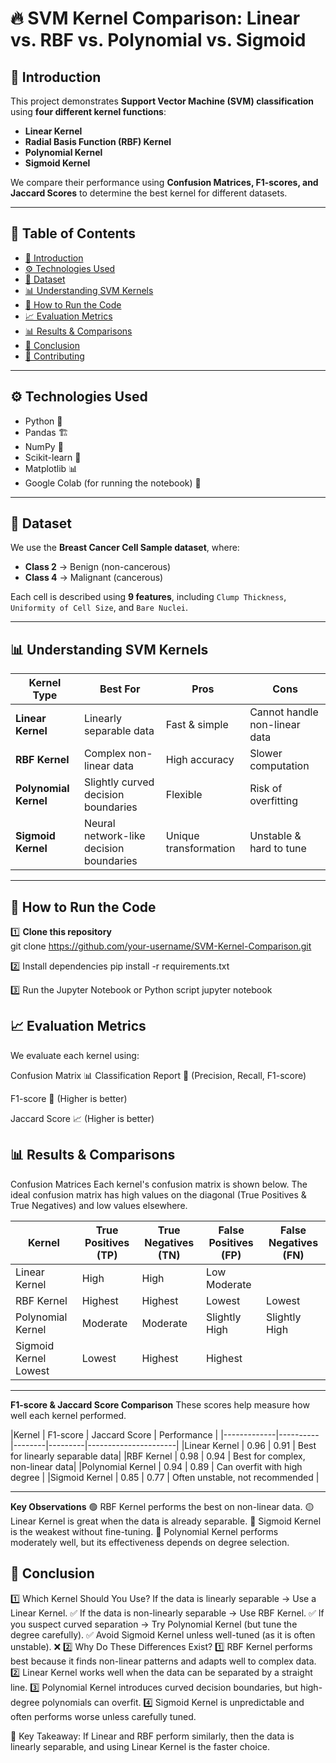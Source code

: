 # 🔥 SVM Kernel Comparison: Linear vs. RBF vs. Polynomial vs. Sigmoid

## 📌 Introduction
This project demonstrates **Support Vector Machine (SVM) classification** using **four different kernel functions**:
- **Linear Kernel**
- **Radial Basis Function (RBF) Kernel**
- **Polynomial Kernel**
- **Sigmoid Kernel**

We compare their performance using **Confusion Matrices, F1-scores, and Jaccard Scores** to determine the best kernel for different datasets.

---

## 📖 Table of Contents
- [📌 Introduction](#-introduction)
- [⚙️ Technologies Used](#️-technologies-used)
- [📂 Dataset](#-dataset)
- [📊 Understanding SVM Kernels](#-understanding-svm-kernels)
- [🚀 How to Run the Code](#-how-to-run-the-code)
- [📈 Evaluation Metrics](#-evaluation-metrics)
- [📊 Results & Comparisons](#-results--comparisons)
- [🎯 Conclusion](#-conclusion)
- [🤝 Contributing](#-contributing)

---

## ⚙️ Technologies Used
- Python 🐍
- Pandas 🏗
- NumPy 🔢
- Scikit-learn 🤖
- Matplotlib 📊
- Google Colab (for running the notebook) 📝

---

## 📂 Dataset
We use the **Breast Cancer Cell Sample dataset**, where:
- **Class 2** → Benign (non-cancerous)
- **Class 4** → Malignant (cancerous)

Each cell is described using **9 features**, including `Clump Thickness`, `Uniformity of Cell Size`, and `Bare Nuclei`.

---

## 📊 Understanding SVM Kernels
| Kernel Type  | Best For | Pros | Cons |
|-------------|----------|------|------|
| **Linear Kernel** | Linearly separable data | Fast & simple | Cannot handle non-linear data |
| **RBF Kernel** | Complex non-linear data | High accuracy | Slower computation |
| **Polynomial Kernel** | Slightly curved decision boundaries | Flexible | Risk of overfitting |
| **Sigmoid Kernel** | Neural network-like decision boundaries | Unique transformation | Unstable & hard to tune |

---

## 🚀 How to Run the Code
1️⃣ **Clone this repository**  
git clone https://github.com/your-username/SVM-Kernel-Comparison.git

2️⃣ Install dependencies
pip install -r requirements.txt

3️⃣ Run the Jupyter Notebook or Python script
jupyter notebook

## 📈 Evaluation Metrics
We evaluate each kernel using:

Confusion Matrix 📊
Classification Report 📄 (Precision, Recall, F1-score)

F1-score 🎯 (Higher is better)

Jaccard Score 📈 (Higher is better)
## 📊 Results & Comparisons
Confusion Matrices
Each kernel's confusion matrix is shown below. The ideal confusion matrix has high values on the diagonal (True Positives & True Negatives) and low values elsewhere.

| Kernel |	True Positives (TP)	| True Negatives (TN)	|  False Positives (FP)	| False Negatives (FN) |
|-------------|----------|--------|---------|---------|
| Linear Kernel |	High |	High |	Low	Moderate |
| RBF Kernel |	Highest	| Highest |	Lowest |	Lowest |
| Polynomial Kernel	| Moderate | Moderate |	Slightly High	| Slightly High |
| Sigmoid Kernel 	Lowest |	Lowest	| Highest |	Highest |

--- 

**F1-score & Jaccard Score Comparison**
These scores help measure how well each kernel performed.

|Kernel |	F1-score |	Jaccard Score |	Performance |
|-------------|----------|--------|---------|----------------------|
|Linear Kernel	| 0.96 |	0.91 |	Best for linearly separable data|
|RBF Kernel |	0.98 |	0.94 |	Best for complex, non-linear data|
|Polynomial Kernel |	0.94	| 0.89 |	Can overfit with high degree |
|Sigmoid Kernel	| 0.85 |	0.77 |	Often unstable, not recommended |

---

**Key Observations**
🟢 RBF Kernel performs the best on non-linear data.
🟡 Linear Kernel is great when the data is already separable.
🔴 Sigmoid Kernel is the weakest without fine-tuning.
📌 Polynomial Kernel performs moderately well, but its effectiveness depends on degree selection.
## 🎯 Conclusion
1️⃣ Which Kernel Should You Use?
If the data is linearly separable → Use a Linear Kernel. ✅
If the data is non-linearly separable → Use RBF Kernel. ✅
If you suspect curved separation → Try Polynomial Kernel (but tune the degree carefully). ✅
Avoid Sigmoid Kernel unless well-tuned (as it is often unstable). ❌
2️⃣ Why Do These Differences Exist?
1️⃣ RBF Kernel performs best because it finds non-linear patterns and adapts well to complex data.
2️⃣ Linear Kernel works well when the data can be separated by a straight line.
3️⃣ Polynomial Kernel introduces curved decision boundaries, but high-degree polynomials can overfit.
4️⃣ Sigmoid Kernel is unpredictable and often performs worse unless carefully tuned.

📌 Key Takeaway: If Linear and RBF perform similarly, then the data is linearly separable, and using Linear Kernel is the faster choice.
